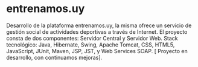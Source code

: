 # entrenamos.uy
Desarrollo de la plataforma entrenamos.uy, la misma ofrece un servicio de gestión social de actividades deportivas a través de Internet. El proyecto consta de dos componentes: Servidor Central y Servidor Web. Stack tecnológico: Java, Hibernate, Swing, Apache Tomcat, CSS, HTML5, JavaScript, JUnit, Maven, JSP, JST, y Web Services SOAP. [ Proyecto en desarrollo, con continuamos mejoras]. 
